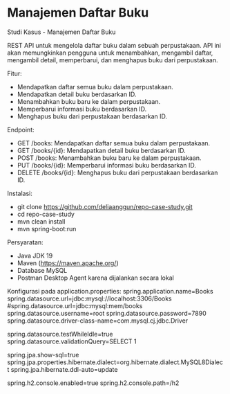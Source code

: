 # Manajemen Daftar Buku
Studi Kasus - Manajemen Daftar Buku

REST API untuk mengelola daftar buku dalam sebuah perpustakaan. API ini akan memungkinkan pengguna untuk menambahkan, mengambil daftar, mengambil detail, memperbarui, dan menghapus buku dari perpustakaan.

Fitur:
- Mendapatkan daftar semua buku dalam perpustakaan.
- Mendapatkan detail buku berdasarkan ID.
- Menambahkan buku baru ke dalam perpustakaan.
- Memperbarui informasi buku berdasarkan ID.
- Menghapus buku dari perpustakaan berdasarkan ID.

Endpoint:
- GET /books: Mendapatkan daftar semua buku dalam perpustakaan.
- GET /books/{id}: Mendapatkan detail buku berdasarkan ID.
- POST /books: Menambahkan buku baru ke dalam perpustakaan.
- PUT /books/{id}: Memperbarui informasi buku berdasarkan ID.
- DELETE /books/{id}: Menghapus buku dari perpustakaan berdasarkan ID.

Instalasi:
-  git clone https://github.com/deliaanggun/repo-case-study.git
-  cd repo-case-study
-  mvn clean install
-  mvn spring-boot:run

Persyaratan:
- Java JDK 19
- Maven (https://maven.apache.org/)
- Database MySQL
- Postman Desktop Agent karena dijalankan secara lokal

Konfigurasi pada application.properties:
spring.application.name=Books
spring.datasource.url=jdbc:mysql://localhost:3306/Books
#spring.datasource.url=jdbc:mysql:mem/books
spring.datasource.username=root
spring.datasource.password=7890
spring.datasource.driver-class-name=com.mysql.cj.jdbc.Driver

spring.datasource.testWhileIdle=true
spring.datasource.validationQuery=SELECT 1

spring.jpa.show-sql=true
spring.jpa.properties.hibernate.dialect=org.hibernate.dialect.MySQL8Dialect
spring.jpa.hibernate.ddl-auto=update

spring.h2.console.enabled=true
spring.h2.console.path=/h2

